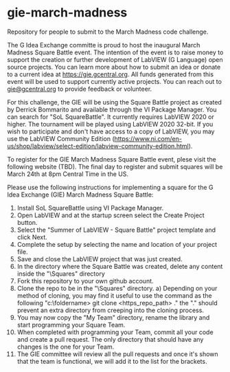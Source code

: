# gie-march-madness
Repository for people to submit to the March Madness code challenge.

The G Idea Exchange committe is proud to host the inaugural March Madness Square Battle event.  The intention of the event is to raise money to support the creation or further development of LabVIEW (G Language) open source projects.  You can learn more about how to submit an idea or donate to a current idea at https://gie.gcentral.org.  All funds generated from this event will be used to support currently active projects.  You can reach out to gie@gcentral.org to provide feedback or volunteer.

For this challenge, the GIE will be using the Square Battle project as created by Derrick Bommarito and available through the VI Package Manager.  You can search for "SoL SquareBattle".  It currently requires LabVIEW 2020 or higher.  The tournament will be played using LabVIEW 2020 32-bit.  If you wish to participate and don't have access to a copy of LabVIEW, you may use the LabVIEW Community Edition (https://www.ni.com/en-us/shop/labview/select-edition/labview-community-edition.html).

To register for the GIE March Madness Square Battle event, plese visit the following website (TBD). 
The final day to register and submit squares will be March 24th at 8pm Central Time in the US.

Please use the following instructions for implementing a square for the G Idea Exchange (GIE) March Madness Square Battle:

1. Install SoL SquareBattle using VI Package Manager.
2. Open LabVIEW and at the startup screen select the Create Project button.
3. Select the "Summer of LabVIEW - Square Battle" project template and click Next.
4. Complete the setup by selecting the name and location of your project file.
5. Save and close the LabVIEW project that was just created.
6. In the directory where the Square Battle was created, delete any content inside the "\Squares" directory
7. Fork this repository to your own github account.
8. Clone the repo to be in the "\Squares" directory.
     a) Depending on your method of cloning, you may find it useful to use the command as the following "c:\foldername> git clone <https_repo_path> ." the "." should prevent an extra directory from creeping into the cloning process.
9. You may now copy the "My Team" directory, rename the library and start programming your Square Team.
10. When completed with programming your Team, commit all your code and create a pull request.  The only directory that should have any changes is the one for your Team.
11. The GIE committee will review all the pull requests and once it's shown that the team is functional, we will add it to the list for the brackets.
